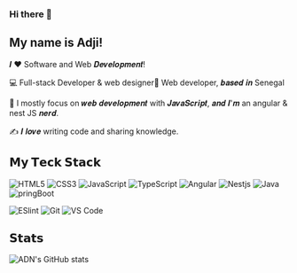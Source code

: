 ### Hi there 👋
## My name is Adji!

𝑰 ❤️ Software and Web 𝑫𝒆𝒗𝒆𝒍𝒐𝒑𝒎𝒆𝒏𝒕!

:computer: Full-stack Developer & web designer🎨 Web developer, 𝒃𝒂𝒔𝒆𝒅 𝒊𝒏 Senegal

:vulcan_salute: I mostly focus on 𝒘𝒆𝒃 𝒅𝒆𝒗𝒆𝒍𝒐𝒑𝒎𝒆𝒏𝒕 with 𝑱𝒂𝒗𝒂𝑺𝒄𝒓𝒊𝒑𝒕, 𝒂𝒏𝒅 𝑰'𝒎 an angular & nest JS 𝒏𝒆𝒓𝒅.

:writing_hand: 𝑰 𝒍𝒐𝒗𝒆 writing code and sharing knowledge.

## 𝗠𝘆 𝗧𝗲𝗰𝗸 𝗦𝘁𝗮𝗰𝗸

![HTML5](https://img.shields.io/badge/-HTML5-%23E44D27?style=flat-square&logo=html5&logoColor=ffffff)
![CSS3](https://img.shields.io/badge/-CSS3-%231572B6?style=flat-square&logo=css3)
![JavaScript](https://img.shields.io/badge/-JavaScript-%23F7DF1C?style=flat-square&logo=javascript&logoColor=000000&labelColor=%23F7DF1C&color=%23FFCE5A)
![TypeScript](https://img.shields.io/badge/-TypeScript-007ACC?style=flat-square&logo=typescript&logoColor=white)
![Angular](https://img.shields.io/badge/-Angular-%232c3e50?style=flat-square&logo=angular)
![Nestjs](https://img.shields.io/badge/-Nestjs-%232c3e50?style=flat-square&logo=nestjs)
![Java](https://img.shields.io/badge/-Java-%23282C34?style=flat-square&logo=java)
![pringBoot](https://img.shields.io/badge/-SpringBoot-%23282C34?style=flat-square&logo=springboot)

![ESlint](https://img.shields.io/badge/-ESLint-%234B32C3?style=flat-square&logo=eslint)
![Git](https://img.shields.io/badge/-Git-%23F05032?style=flat-square&logo=git&logoColor=%23ffffff)
![VS Code](https://img.shields.io/badge/-VSCode-%23007ACC?style=flat-square&logo=visual-studio-code)

## 𝗦𝘁𝗮𝘁𝘀

![ADN's GitHub stats](https://github-readme-stats.vercel.app/api?username=askho&show_icons=true&theme=chartreuse-dark)
